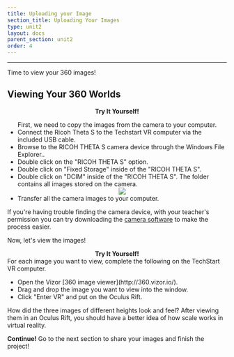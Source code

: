 ```yaml
---
title: Uploading your Image
section_title: Uploading Your Images
type: unit2
layout: docs
parent_section: unit2
order: 4
---
```

<hr>
Time to view your 360 images!

## Viewing Your 360 Worlds 

<div class="alert_green">
  <div style="text-align:center">
  	<strong>Try It Yourself!</strong> 
  </div>
  <ul> 
  	First, we need to copy the images from the camera to your computer.
  	<li>Connect the Ricoh Theta S to the Techstart VR computer via the included USB cable. </li>
  	<li>Browse to the RICOH THETA S camera device through the Windows File Explorer.. </li>
  	<li>Double click on the "RICOH THETA S" option.</li>
  	<li>Double click on "Fixed Storage" inside of the "RICOH THETA S". </li>
	<li>Double click on "DCIM" inside of the "RICOH THETA S". The folder contains all images stored on the camera. </li>
	<div style="text-align:center">
		<img src="/images/docs/360_images/theta_OS1.png">
	</div>
	<li>Transfer all the camera images to your computer. </li>
  </ul>
</div>

If you're having trouble finding the camera device, with your teacher's permission you can try downloading the [camera software](https://theta360.com/intl/support/download/pcapp/windows) to make the process easier.

Now, let's view the images!

<div class="alert_green">
  <div style="text-align:center">
  	<strong>Try It Yourself!</strong> 
  </div>
  For each image you want to view, complete the following on the TechStart VR computer.
  <ul> 
  	<li>Open the Vizor [360 image viewer](http://360.vizor.io/). </li>
  	<li>Drag and drop the image you want to view into the window. </li>
  	<li>Click "Enter VR" and put on the Oculus Rift. </li>
  </ul>
</div>

How did the three images of different heights look and feel? After viewing them in an Oculus Rift, you should have a better idea of how scale works in virtual reality. 

<div class="alert_green">
  <strong>Continue!</strong> Go to the next section to share your images and finish the project!
</div>